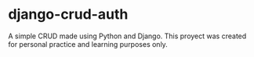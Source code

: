 # django-crud-auth
A simple CRUD made using Python and Django. This proyect was created for personal practice and learning purposes only.